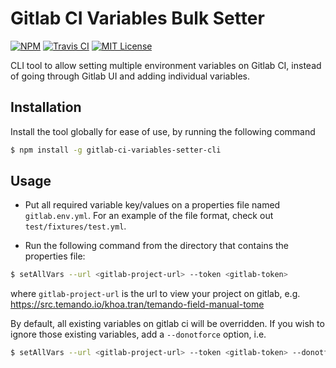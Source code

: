 # Gitlab CI Variables Bulk Setter

[![NPM](https://img.shields.io/npm/v/gitlab-ci-variables-setter-cli.svg)](https://npmjs.org/packages/gitlab-ci-variables-setter-cli/)
[![Travis CI](https://img.shields.io/travis/quangkhoa/gitlab-ci-variables-cli.svg)](https://travis-ci.org/quangkhoa/gitlab-ci-variables-cli)
[![MIT License](https://img.shields.io/github/license/quangkhoa/gitlab-ci-variables-cli.svg)](https://en.wikipedia.org/wiki/MIT_License)

CLI tool to allow setting multiple environment variables on Gitlab CI, instead of going through Gitlab UI and adding individual variables.

## Installation

Install the tool globally for ease of use, by running the following command

```sh
$ npm install -g gitlab-ci-variables-setter-cli
```

## Usage

- Put all required variable key/values on a properties file named `gitlab.env.yml`. For an example of the file format, check out `test/fixtures/test.yml`.

- Run the following command from the directory that contains the properties file:

```sh
$ setAllVars --url <gitlab-project-url> --token <gitlab-token>
```

where `gitlab-project-url` is the url to view your project on gitlab, e.g. https://src.temando.io/khoa.tran/temando-field-manual-tome

By default, all existing variables on gitlab ci will be overridden. If you wish to ignore those existing variables, add a `--donotforce` option, i.e.

```sh
$ setAllVars --url <gitlab-project-url> --token <gitlab-token> --donotforce
```
